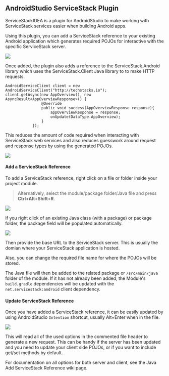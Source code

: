 ## AndroidStudio ServiceStack Plugin

ServiceStackIDEA is a plugin for AndroidStudio to make working with ServiceStack services easier when building Android apps. 

Using this plugin, you can add a ServiceStack reference to your existing Android application which generates required POJOs for interactive with the specific ServiceStack server.

![](https://github.com/ServiceStack/Assets/raw/master/img/servicestackidea/android-context-menu.png)

Once added, the plugin also adds a reference to the ServiceStack.Android library which uses the ServiceStack.Client Java library to to make HTTP requests. 

```
AndroidServiceClient client = new AndroidServiceClient("http://techstacks.io");
client.getAsync(new AppOverview(), new AsyncResult<AppOverviewResponse>() {
                @Override
                public void success(AppOverviewResponse response){
                    appOverviewResponse = response;
                    onUpdate(DataType.AppOverview);
                }
            });
```

This reduces the amount of code required when interacting with ServiceStack web services and also reduces guesswork around request and response types by using the generated POJOs.

![](https://github.com/ServiceStack/Assets/raw/master/img/servicestackidea/android-client-example.gif)

#### Add a ServiceStack Reference

To add a ServiceStack reference, right click on a file or folder inside your project module.
> Alternatively, select the module/package folder/Java file and press **Ctrl+Alt+Shift+R**.

![](https://github.com/ServiceStack/Assets/raw/master/img/servicestackidea/android-dialog.png)

If you right click of an existing Java class (with a package) or package folder, the package field will be populated automatically.

![](https://github.com/ServiceStack/Assets/raw/master/img/servicestackidea/android-dialog-example.gif)

Then provide the base URL to the ServiceStack server. This is usually the domian where your ServiceStack application is hosted.

Also, you can change the required file name for where the POJOs will be stored.

The Java file will then be added to the related package or `/src/main/java` folder of the module. If it has not already been added, the Module's `build.gradle` dependencies will be updated with the `net.servicestack:android` client dependency.

#### Update ServiceStack Reference

Once you have added a ServiceStack reference, it can be easily updated by using AndroidStudio `Intention` shortcut, usually Alt+Enter when in the file.

![](https://github.com/ServiceStack/Assets/raw/master/img/servicestackidea/android-update-example.gif)

This will read all of the used options in the commented file header to generate a new request. This can be handy if the server has been updated and you need to update your client side POJOs, or if you want to include get/set methods by default.

For documentation on all options for both server and client, see the Java Add ServiceStack Reference wiki page. 